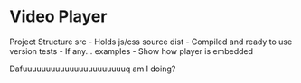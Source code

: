 # Video Player

Project Structure
src - Holds js/css source
dist - Compiled and ready to use version
tests - If any...
examples - Show how player is embedded

Dafuuuuuuuuuuuuuuuuuuuuuuq am I doing?
